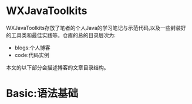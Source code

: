 # WXJavaToolkits

WXJavaToolkits存放了笔者的个人Java的学习笔记与示范代码,以及一些封装好的工具类和最佳实践等。仓库的总的目录层次为:
- blogs:个人博客
- code:代码实例

本文的以下部分会描述博客的文章目录结构。

# Basic:语法基础




